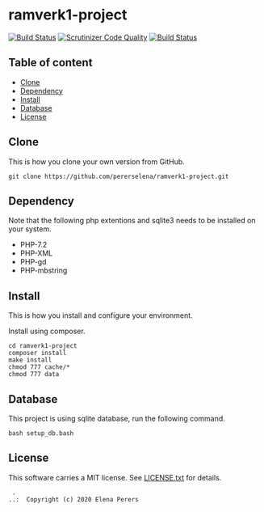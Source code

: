 # ramverk1-project
[![Build Status](https://travis-ci.org/pererselena/ramverk1-project.svg?branch=master)](https://travis-ci.org/pererselena/ramverk1-project)
[![Scrutinizer Code Quality](https://scrutinizer-ci.com/g/pererselena/ramverk1-project/badges/quality-score.png?b=master)](https://scrutinizer-ci.com/g/pererselena/ramverk1-project/?branch=master)
[![Build Status](https://scrutinizer-ci.com/g/pererselena/ramverk1-project/badges/build.png?b=master)](https://scrutinizer-ci.com/g/pererselena/ramverk1-project/build-status/master)


Table of content
------------------------------------

* [Clone](#Clone)
* [Dependency](#Dependency)
* [Install](#Install)
* [Database](#Database)
* [License](#License)



Clone
------------------------------------

This is how you clone your own version from GitHub.


```
git clone https://github.com/pererselena/ramverk1-project.git
```


Dependency
------------------

Note that the following php extentions and sqlite3 needs to be installed on your system.

* PHP-7.2
* PHP-XML
* PHP-gd
* PHP-mbstring



Install
------------------------------------

This is how you install and configure your environment.

Install using composer.

```
cd ramverk1-project
composer install
make install
chmod 777 cache/*
chmod 777 data
```


Database
------------------

This project is using sqlite database, run the following command.

```
bash setup_db.bash
```

License
------------------

This software carries a MIT license. See [LICENSE.txt](LICENSE.txt) for details.



```
 .  
..:  Copyright (c) 2020 Elena Perers
```

